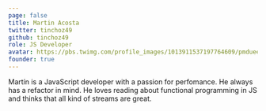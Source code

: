 ```yaml
---
page: false
title: Martin Acosta
twitter: tinchoz49
github: tinchoz49
role: JS Developer
avatar: https://pbs.twimg.com/profile_images/1013911537197764609/pmduee0x_400x400.jpg
founder: true
---
```


Martín is a JavaScript developer with a passion for perfomance. He always has a refactor in mind. He loves reading about functional programming in JS and thinks that all kind of streams are great.
